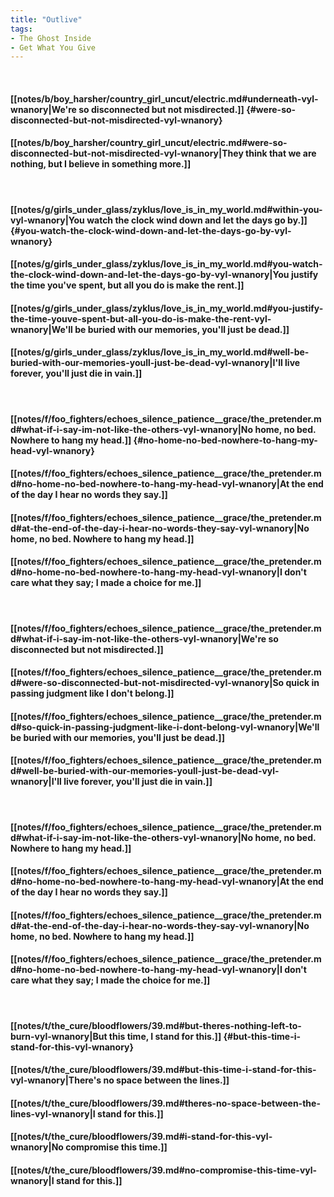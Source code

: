 ```yaml
---
title: "Outlive"
tags:
- The Ghost Inside
- Get What You Give
---
```

&nbsp;
#### [[notes/b/boy_harsher/country_girl_uncut/electric.md#underneath-vyl-wnanory|We're so disconnected but not misdirected.]] {#were-so-disconnected-but-not-misdirected-vyl-wnanory}
#### [[notes/b/boy_harsher/country_girl_uncut/electric.md#were-so-disconnected-but-not-misdirected-vyl-wnanory|They think that we are nothing, but I believe in something more.]]
&nbsp;
#### [[notes/g/girls_under_glass/zyklus/love_is_in_my_world.md#within-you-vyl-wnanory|You watch the clock wind down and let the days go by.]] {#you-watch-the-clock-wind-down-and-let-the-days-go-by-vyl-wnanory}
#### [[notes/g/girls_under_glass/zyklus/love_is_in_my_world.md#you-watch-the-clock-wind-down-and-let-the-days-go-by-vyl-wnanory|You justify the time you've spent, but all you do is make the rent.]]
#### [[notes/g/girls_under_glass/zyklus/love_is_in_my_world.md#you-justify-the-time-youve-spent-but-all-you-do-is-make-the-rent-vyl-wnanory|We'll be buried with our memories, you'll just be dead.]]
#### [[notes/g/girls_under_glass/zyklus/love_is_in_my_world.md#well-be-buried-with-our-memories-youll-just-be-dead-vyl-wnanory|I'll live forever, you'll just die in vain.]]
&nbsp;
#### [[notes/f/foo_fighters/echoes_silence_patience__grace/the_pretender.md#what-if-i-say-im-not-like-the-others-vyl-wnanory|No home, no bed. Nowhere to hang my head.]] {#no-home-no-bed-nowhere-to-hang-my-head-vyl-wnanory}
#### [[notes/f/foo_fighters/echoes_silence_patience__grace/the_pretender.md#no-home-no-bed-nowhere-to-hang-my-head-vyl-wnanory|At the end of the day I hear no words they say.]]
#### [[notes/f/foo_fighters/echoes_silence_patience__grace/the_pretender.md#at-the-end-of-the-day-i-hear-no-words-they-say-vyl-wnanory|No home, no bed. Nowhere to hang my head.]]
#### [[notes/f/foo_fighters/echoes_silence_patience__grace/the_pretender.md#no-home-no-bed-nowhere-to-hang-my-head-vyl-wnanory|I don't care what they say; I made a choice for me.]]
&nbsp;
#### [[notes/f/foo_fighters/echoes_silence_patience__grace/the_pretender.md#what-if-i-say-im-not-like-the-others-vyl-wnanory|We're so disconnected but not misdirected.]]
#### [[notes/f/foo_fighters/echoes_silence_patience__grace/the_pretender.md#were-so-disconnected-but-not-misdirected-vyl-wnanory|So quick in passing judgment like I don't belong.]]
#### [[notes/f/foo_fighters/echoes_silence_patience__grace/the_pretender.md#so-quick-in-passing-judgment-like-i-dont-belong-vyl-wnanory|We'll be buried with our memories, you'll just be dead.]]
#### [[notes/f/foo_fighters/echoes_silence_patience__grace/the_pretender.md#well-be-buried-with-our-memories-youll-just-be-dead-vyl-wnanory|I'll live forever, you'll just die in vain.]]
&nbsp;
#### [[notes/f/foo_fighters/echoes_silence_patience__grace/the_pretender.md#what-if-i-say-im-not-like-the-others-vyl-wnanory|No home, no bed. Nowhere to hang my head.]]
#### [[notes/f/foo_fighters/echoes_silence_patience__grace/the_pretender.md#no-home-no-bed-nowhere-to-hang-my-head-vyl-wnanory|At the end of the day I hear no words they say.]]
#### [[notes/f/foo_fighters/echoes_silence_patience__grace/the_pretender.md#at-the-end-of-the-day-i-hear-no-words-they-say-vyl-wnanory|No home, no bed. Nowhere to hang my head.]]
#### [[notes/f/foo_fighters/echoes_silence_patience__grace/the_pretender.md#no-home-no-bed-nowhere-to-hang-my-head-vyl-wnanory|I don't care what they say; I made the choice for me.]]
&nbsp;
#### [[notes/t/the_cure/bloodflowers/39.md#but-theres-nothing-left-to-burn-vyl-wnanory|But this time, I stand for this.]] {#but-this-time-i-stand-for-this-vyl-wnanory}
#### [[notes/t/the_cure/bloodflowers/39.md#but-this-time-i-stand-for-this-vyl-wnanory|There's no space between the lines.]]
#### [[notes/t/the_cure/bloodflowers/39.md#theres-no-space-between-the-lines-vyl-wnanory|I stand for this.]]
#### [[notes/t/the_cure/bloodflowers/39.md#i-stand-for-this-vyl-wnanory|No compromise this time.]]
#### [[notes/t/the_cure/bloodflowers/39.md#no-compromise-this-time-vyl-wnanory|I stand for this.]]
